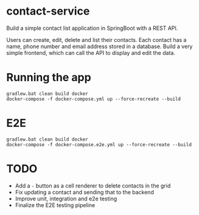 # contact-service
Build a simple contact list application in SpringBoot with a REST API. 

Users can create, edit, delete and list their contacts. Each contact has a name, phone number and email address stored in a database. Build a very simple frontend, which can call the API to display and edit the data.

# Running the app
```
gradlew.bat clean build docker
docker-compose -f docker-compose.yml up --force-recreate --build
```


# E2E
```
gradlew.bat clean build docker
docker-compose -f docker-compose.e2e.yml up --force-recreate --build
```

# TODO
- Add a `-` button as a cell renderer to delete contacts in the grid
- Fix updating a contact and sending that to the backend
- Improve unit, integration and e2e testing
- Finalize the E2E testing pipeline
